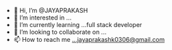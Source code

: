 - 👋 Hi, I’m @JAYAPRAKASH
- 👀 I’m interested in ...
- 🌱 I’m currently learning ...full stack developer 
- 💞️ I’m looking to collaborate on ...
- 📫 How to reach me ...jayaprakashk0306@gmail.com

<!---
JAYAPRAKASH0306/JAYAPRAKASH0306 is a ✨ special ✨ repository because its `README.md` (this file) appears on your GitHub profile.
You can click the Preview link to take a look at your changes.
--->
